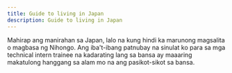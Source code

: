 ```yaml
---
title: Guide to living in Japan
description: Guide to living in Japan
---
```

Mahirap ang manirahan sa Japan, lalo na kung hindi ka marunong magsalita o magbasa ng Nihongo. Ang iba't-ibang patnubay na sinulat ko para sa mga technical intern trainee na kadarating lang sa bansa ay maaaring makatulong hanggang sa alam mo na ang pasikot-sikot sa bansa.
